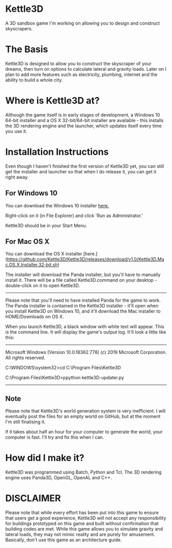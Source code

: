 # Kettle3D
A 3D sandbox game I'm working on allowing you to design and construct skyscrapers.

# The Basis
Kettle3D is designed to allow you to construct the skyscraper of your dreams, then turn on options to calculate lateral and gravity loads. Later on I plan to add more features such as electricity, plumbing, internet and the ability to build a whole city.

# Where is Kettle3D at?
Although the game itself is in early stages of development, a Windows 10 64-bit installer and a OS X 32-bit/64-bit installer are available - this installs the 3D rendering engine and the launcher, which updates itself every time you use it.

# Installation Instructions
Even though I haven't finished the first version of Kettle3D yet, you can still get the installer and launcher so that when I do release it, you can get it right away.

## For Windows 10
You can download the Windows 10 installer [here.](https://github.com/Kettle3D/Kettle3D/releases/download/v1.0/Kettle3D.Windows.10.Installer.64bit.bat)

Right-click on it (in File Explorer) and click 'Run as Administrator.'

Kettle3D should be in your Start Menu.

## For Mac OS X
You can download the OS X installer [here.]
(https://github.com/Kettle3D/Kettle3D/releases/download/v1.0/Kettle3D.Mac.OS.X.Installer.32-bit.sh)

The installer will download the Panda installer, but you'll have to manually install it.
There will be a file called Kettle3D.command on your desktop - double-click on it to open Kettle3D.
  
---

Please note that you'll need to have installed Panda for the game to work. The Panda installer is contained in the Kettle3D installer - it'll open when you install Kettle3D on Windows 10, and it'll download the Mac installer to HOME/Downloads on OS X.
  
When you launch Kettle3D, a black window with white text will appear. This is the command line. It will display the game's output log. It'll look a little like this:

----------------------------------------------------------

Microsoft Windows [Version 10.0.18362.778]
(c) 2019 Microsoft Corporation. All rights reserved.

C:\WINDOWS\system32>cd C:\Program Files\Kettle3D

C:\Program Files\Kettle3D>ppython kettle3D-updater.py

----------------------------------------------------------

## Note
Please note that Kettle3D's world generation system is very inefficient. I will eventually post the files for an empty world on GitHub, but at the moment I'm still finalising it.

If it takes about half an hour for your computer to generate the world, your computer is fast. I'll try and fix this when I can.

# How did I make it?
Kettle3D was programmed using Batch, Python and Tcl. The 3D rendering engine uses Panda3D, OpenGL, OpenAL and C++.

# DISCLAIMER
Please note that while every effort has been put into this game to ensure that users get a good experience, Kettle3D will not accept any responsibility for buildings prototyped on this game and built without confirmation that building codes are met. While this game allows you to simulate gravity and lateral loads, they may not mimic reality and are purely for amusement. Basically, don't use this game as an architecture guide.
